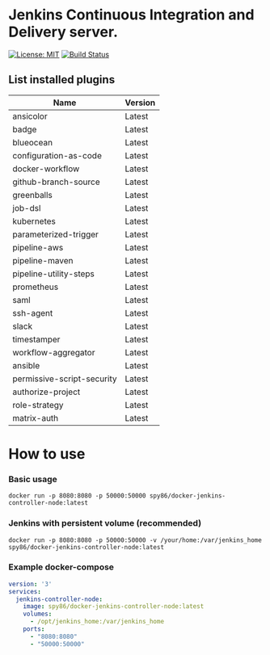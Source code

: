 # Jenkins Continuous Integration and Delivery server.
[![License: MIT](https://img.shields.io/badge/License-MIT-yellow.svg)](https://opensource.org/licenses/MIT)  [![Build Status](https://travis-ci.org/spy86/docker-jenkins-controller-node.svg?branch=main)](https://travis-ci.org/spy86/docker-jenkins-controller-node)
## List installed plugins      

| Name                       | Version |
|----------------------------|---------|
| ansicolor                  | Latest  |
| badge                      | Latest  |
| blueocean                  | Latest  |
| configuration-as-code      | Latest  |
| docker-workflow            | Latest  |
| github-branch-source       | Latest  |
| greenballs                 | Latest  |
| job-dsl                    | Latest  |
| kubernetes                 | Latest  |
| parameterized-trigger      | Latest  |
| pipeline-aws               | Latest  |
| pipeline-maven             | Latest  |
| pipeline-utility-steps     | Latest  |
| prometheus                 | Latest  |
| saml                       | Latest  |
| ssh-agent                  | Latest  |
| slack                      | Latest  |
| timestamper                | Latest  |
| workflow-aggregator        | Latest  |
| ansible                    | Latest  |
| permissive-script-security | Latest  |
| authorize-project          | Latest  |
| role-strategy              | Latest  |
| matrix-auth                | Latest  |


# How to use
### Basic usage
```shell
docker run -p 8080:8080 -p 50000:50000 spy86/docker-jenkins-controller-node:latest
```

### Jenkins with persistent volume (recommended)
```shell
docker run -p 8080:8080 -p 50000:50000 -v /your/home:/var/jenkins_home spy86/docker-jenkins-controller-node:latest
```

### Example docker-compose

```yaml 
version: '3'
services:
  jenkins-controller-node:
    image: spy86/docker-jenkins-controller-node:latest
    volumes:
      - /opt/jenkins_home:/var/jenkins_home
    ports:
      - "8080:8080"
      - "50000:50000"
```
